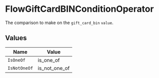 # FlowGiftCardBINConditionOperator

The comparison to make on the `gift_card_bin` `value`.


## Values

| Name          | Value         |
| ------------- | ------------- |
| `IsOneOf`     | is_one_of     |
| `IsNotOneOf`  | is_not_one_of |